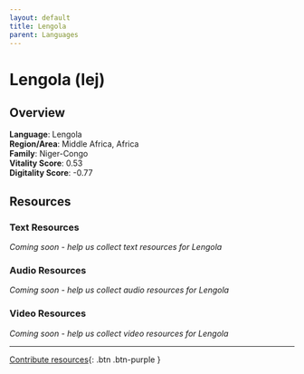 ```yaml
---
layout: default
title: Lengola
parent: Languages
---
```


# Lengola (lej)

## Overview

**Language**: Lengola  
**Region/Area**: Middle Africa, Africa  
**Family**: Niger-Congo  
**Vitality Score**: 0.53  
**Digitality Score**: -0.77  

## Resources

### Text Resources
*Coming soon - help us collect text resources for Lengola*

### Audio Resources
*Coming soon - help us collect audio resources for Lengola*

### Video Resources
*Coming soon - help us collect video resources for Lengola*

---

[Contribute resources](https://fairtrain.github.io/){: .btn .btn-purple }
